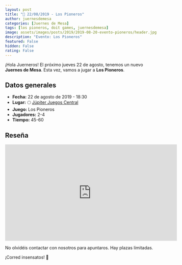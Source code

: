 ```yaml
---
layout: post
title: "📆 22/08/2019 - Los Pioneros"
author: juernesdemesa
categories: [Juernes de Mesa]
tags: [los pioneros, doit games, juernesdemesa]
image: assets/images/posts/2019/2019-08-20-evento-pioneros/header.jpg
description: "Evento: Los Pioneros"
featured: False
hidden: False
rating: False
---
```


¡Hola Juerneros! El próximo jueves 22 de agosto, tenemos un nuevo **Juernes de Mesa**. Esta vez, vamos a jugar a **Los Pioneros**.

## Datos generales

- **Fecha:** 22 de agosto de 2019 - 18:30
- **Lugar:** 🌕 [Júpiter Juegos Central](https://www.jupiterjuegos.com/tiendas/)
- **Juego:** Los Pioneros
- **Jugadores:** 2-4
- **Tiempo:** 45-60

## Reseña

<iframe width="560" height="315" src="https://www.youtube.com/embed/hT779mIVSXg" frameborder="0" allow="accelerometer; autoplay; encrypted-media; gyroscope; picture-in-picture" allowfullscreen></iframe>

No olvidéis contactar con nosotros para apuntaros. Hay plazas limitadas.

¡Corred insensatos! 🧙
